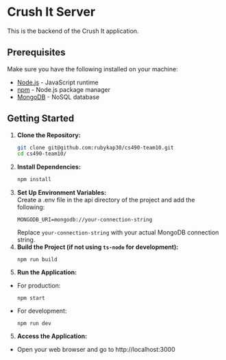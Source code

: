 # Crush It Server

This is the backend of the Crush It application.

## Prerequisites

Make sure you have the following installed on your machine:

- [Node.js](https://nodejs.org/) - JavaScript runtime
- [npm](https://www.npmjs.com/) - Node.js package manager
- [MongoDB](https://www.mongodb.com/) - NoSQL database

## Getting Started

1. **Clone the Repository:**
   ```bash
   git clone git@github.com:rubykap30/cs490-team10.git
   cd cs490-team10/
   ```
2. **Install Dependencies:**
   ```bash
   npm install
   ```
3. **Set Up Environment Variables:**  
   Create a .env file in the api directory of the project and add the following:
   ```
   MONGODB_URI=mongodb://your-connection-string
   ```
   Replace `your-connection-string` with your actual MongoDB connection string.
4. **Build the Project (if not using `ts-node` for development):**
   ```
   npm run build
   ```
5. **Run the Application:**

- For production:
  ```
  npm start
  ```
- For development:
  ```
  npm run dev
  ```

5. **Access the Application:**

- Open your web browser and go to http://localhost:3000
